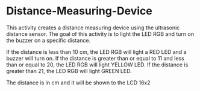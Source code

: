 # Distance-Measuring-Device

This activity creates a distance measuring device using the ultrasonic distance sensor. 
The goal of this activity is to light the LED RGB and turn on the buzzer on a specific distance. 

If the distance is less than 10 cm, the LED RGB will light a RED LED and a buzzer will turn on. 
If the distance is greater than or equal to 11 and less than or equal to 20, the LED RGB will light YELLOW LED.
If the distance is greater than 21, the LED RGB will light GREEN LED. 

The distance is in cm and it will be shown to the LCD 16x2
